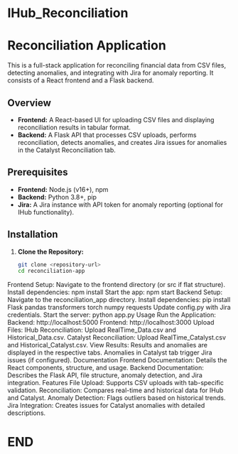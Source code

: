 # IHub_Reconciliation

# Reconciliation Application

This is a full-stack application for reconciling financial data from CSV files, detecting anomalies, and integrating with Jira for anomaly reporting. It consists of a React frontend and a Flask backend.

## Overview
- **Frontend:** A React-based UI for uploading CSV files and displaying reconciliation results in tabular format.
- **Backend:** A Flask API that processes CSV uploads, performs reconciliation, detects anomalies, and creates Jira issues for anomalies in the Catalyst Reconciliation tab.

## Prerequisites
- **Frontend:** Node.js (v16+), npm
- **Backend:** Python 3.8+, pip
- **Jira:** A Jira instance with API token for anomaly reporting (optional for IHub functionality).

## Installation
1. **Clone the Repository:**
   ```bash
   git clone <repository-url>
   cd reconciliation-app
   
Frontend Setup:
Navigate to the frontend directory (or src if flat structure).
Install dependencies: npm install
Start the app: npm start
Backend Setup:
Navigate to the reconciliation_app directory.
Install dependencies: pip install Flask pandas transformers torch numpy requests
Update config.py with Jira credentials.
Start the server: python app.py
Usage
Run the Application:
Backend: http://localhost:5000
Frontend: http://localhost:3000
Upload Files:
IHub Reconciliation: Upload RealTime_Data.csv and Historical_Data.csv.
Catalyst Reconciliation: Upload RealTime_Catalyst.csv and Historical_Catalyst.csv.
View Results:
Results and anomalies are displayed in the respective tabs.
Anomalies in Catalyst tab trigger Jira issues (if configured).
Documentation
Frontend Documentation: Details the React components, structure, and usage.
Backend Documentation: Describes the Flask API, file structure, anomaly detection, and Jira integration.
Features
File Upload: Supports CSV uploads with tab-specific validation.
Reconciliation: Compares real-time and historical data for IHub and Catalyst.
Anomaly Detection: Flags outliers based on historical trends.
Jira Integration: Creates issues for Catalyst anomalies with detailed descriptions.
# END
